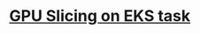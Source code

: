 # [GPU Slicing on EKS task](https://github.com/cloudon-one/opsfleet-test-task/blob/main/GPU_slicing.md)

